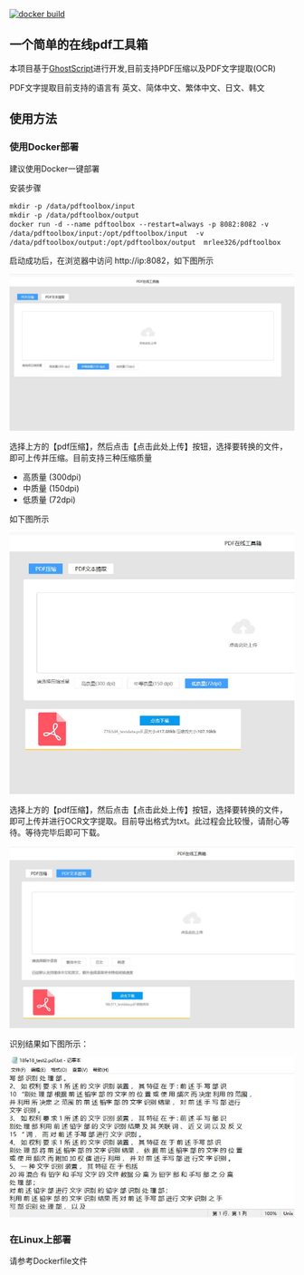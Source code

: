 
[![docker build](https://github.com/lixiaofei123/pdftoolbox/actions/workflows/docker.yml/badge.svg)](https://github.com/lixiaofei123/pdftoolbox/actions/workflows/docker.yml)

## 一个简单的在线pdf工具箱

本项目基于[GhostScript](https://www.ghostscript.com)进行开发,目前支持PDF压缩以及PDF文字提取(OCR)

PDF文字提取目前支持的语言有 英文、简体中文、繁体中文、日文、韩文

## 使用方法

### 使用Docker部署

建议使用Docker一键部署

安装步骤

```
mkdir -p /data/pdftoolbox/input
mkdir -p /data/pdftoolbox/output
docker run -d --name pdftoolbox --restart=always -p 8082:8082 -v /data/pdftoolbox/input:/opt/pdftoolbox/input  -v /data/pdftoolbox/output:/opt/pdftoolbox/output  mrlee326/pdftoolbox
```

启动成功后，在浏览器中访问 http://ip:8082，如下图所示

![pdf工具箱首页](./images/index.jpg)


选择上方的【pdf压缩】，然后点击【点击此处上传】按钮，选择要转换的文件，即可上传并压缩。目前支持三种压缩质量
 - 高质量 (300dpi)
 - 中质量 (150dpi)
 - 低质量 (72dpi)

如下图所示

![压缩pdf](./images/compress.jpg)

选择上方的【pdf压缩】，然后点击【点击此处上传】按钮，选择要转换的文件，即可上传并进行OCR文字提取。目前导出格式为txt。此过程会比较慢，请耐心等待。等待完毕后即可下载。

![OCR文字提取](./images/ocr.jpg)

识别结果如下图所示：

![OCR文字提取结果](./images/ocr_result.jpg)

### 在Linux上部署

请参考Dockerfile文件





